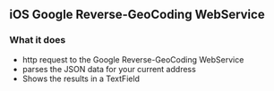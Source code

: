 <h2>iOS Google Reverse-GeoCoding WebService</h2>

<a href="http://www.philwillis.pw/GitHub/GoogleGeocodingWebService.gif"></a>
<h3>What it does</h3>

<ul>
	<li>http request to the Google Reverse-GeoCoding WebService</li>
	<li>parses the JSON data for your current address</li>
	<li>Shows the results in a TextField</li>
</ul>